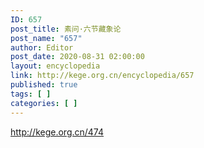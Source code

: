 ```yaml
---
ID: 657
post_title: 素问·六节藏象论
post_name: "657"
author: Editor
post_date: 2020-08-31 02:00:00
layout: encyclopedia
link: http://kege.org.cn/encyclopedia/657
published: true
tags: [ ]
categories: [ ]
---
```

http://kege.org.cn/474